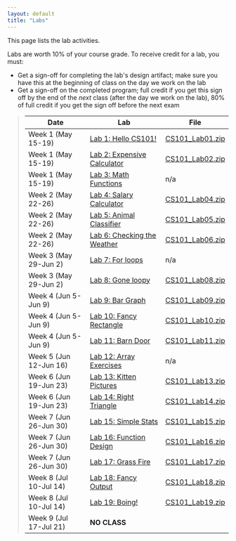 ```yaml
---
layout: default
title: "Labs"
---
```


This page lists the lab activities.

Labs are worth 10% of your course grade.  To receive credit for a lab, you must:

* Get a sign-off for completing the lab's design artifact; make sure you have this at the beginning of class on the day we work on the lab
* Get a sign-off on the completed program; full credit if you get this sign off by the end of the *next* class (after the day we work on the lab), 80% of full credit if you get the sign off before the next exam

> Date | Lab | File
> ---- | --- | ----
> Week 1 (May 15-19)    | [Lab 1: Hello CS101!](lab01.html) | [CS101\_Lab01.zip](src/CS101_Lab01.zip)
> Week 1 (May 15-19)    | [Lab 2: Expensive Calculator](lab02.html) | [CS101\_Lab02.zip](src/CS101_Lab02.zip)
> Week 1 (May 15-19)    | [Lab 3: Math Functions](lab03.html) | n/a
> Week 2 (May 22-26)    | [Lab 4: Salary Calculator](lab04.html) | [CS101\_Lab04.zip](src/CS101_Lab04.zip)
> Week 2 (May 22-26)    | [Lab 5: Animal Classifier](lab05.html) | [CS101\_Lab05.zip](src/CS101_Lab05.zip)
> Week 2 (May 22-26)    | [Lab 6: Checking the Weather](lab06.html) | [CS101\_Lab06.zip](src/CS101_Lab06.zip)
> Week 3 (May 29-Jun 2) | [Lab 7: For loops](lab07.html) | n/a
> Week 3 (May 29-Jun 2) | [Lab 8: Gone loopy](lab08.html) | [CS101\_Lab08.zip](src/CS101_Lab08.zip)
> Week 4 (Jun 5-Jun 9)  | [Lab 9: Bar Graph](lab09.html) | [CS101\_Lab09.zip](src/CS101_Lab09.zip)
> Week 4 (Jun 5-Jun 9)  | [Lab 10: Fancy Rectangle](lab10.html) | [CS101\_Lab10.zip](src/CS101_Lab10.zip)
> Week 4 (Jun 5-Jun 9)  | [Lab 11: Barn Door](lab11.html) | [CS101\_Lab11.zip](src/CS101_Lab11.zip)
> Week 5 (Jun 12-Jun 16)| [Lab 12: Array Exercises](lab12.html) | n/a
> Week 6 (Jun 19-Jun 23)| [Lab 13: Kitten Pictures](lab13.html) | [CS101\_Lab13.zip](src/CS101_Lab13.zip)
> Week 6 (Jun 19-Jun 23)| [Lab 14: Right Triangle](lab14.html) | [CS101\_Lab14.zip](src/CS101_Lab14.zip)
> Week 7 (Jun 26-Jun 30)| [Lab 15: Simple Stats](lab15.html) | [CS101\_Lab15.zip](src/CS101_Lab15.zip)
> Week 7 (Jun 26-Jun 30)| [Lab 16: Function Design](lab16.html) | [CS101\_Lab16.zip](src/CS101_Lab16.zip)
> Week 7 (Jun 26-Jun 30)| [Lab 17: Grass Fire](lab17.html) | [CS101\_Lab17.zip](src/CS101_Lab17.zip)
> Week 8 (Jul 10-Jul 14)| [Lab 18: Fancy Output](lab18.html) | [CS101\_Lab18.zip](src/CS101_Lab18.zip)
> Week 8 (Jul 10-Jul 14)| [Lab 19: Boing!](lab19.html) | [CS101\_Lab19.zip](src/CS101_Lab19.zip)
> Week 9 (Jul 17-Jul 21)| **NO CLASS**

<!--
> Feb 2 | [Lab 4: Salary Calculator](lab04.html) | [CS101\_Lab04.zip](CS101_Lab04.zip)
> Feb 7 | [Lab 5: Animal Classifier](lab05.html) | [CS101\_Lab05.zip](CS101_Lab05.zip)
> Feb 9 | [Lab 6: Checking the Weather](lab06.html) | [CS101\_Lab06.zip](CS101_Lab06.zip)
> Feb 16 | [Lab 7: For loops](lab07.html) | n/a
> Feb 21 | [Lab 8: Gone loopy](lab08.html) | [CS101\_Lab08.zip](CS101_Lab08.zip)
> Feb 23 | [Lab 9: Bar Graph](lab09.html) | [CS101\_Lab09.zip](CS101_Lab09.zip)
> Mar 7 | [Lab 10: Fancy Rectangle](lab10.html) | [CS101\_Lab10.zip](CS101_Lab10.zip)
> Mar 9 | [Lab 11: Barn Door](lab11.html) | [CS101\_Lab11.zip](CS101_Lab11.zip)
> Mar 21 | [Lab 12: Array Exercises](lab12.html) | n/a
> Mar 23 | [Lab 13: Kitten Pictures](lab13.html) | [CS101\_Lab13.zip](CS101_Lab13.zip)
> Mar 28 | [Lab 14: Right Triangle](lab14.html) | [CS101\_Lab14.zip](CS101_Lab14.zip)
> Mar 30 | [Lab 15: Simple Stats](lab15.html) | [CS101\_Lab15.zip](CS101_Lab15.zip)
> Apr 4 | [Lab 16: Function Design](lab16.html) | [CS101\_Lab16.zip](CS101_Lab16.zip)
> Apr 6 | [Lab 17: Grass Fire](lab17.html) | [CS101\_Lab17.zip](CS101_Lab17.zip)
> Apr 18 | [Lab 18: Fancy Output](lab18.html) | [CS101\_Lab18.zip](CS101_Lab18.zip)
> Apr 18 | [Lab 19: Boing!](lab19.html) | [CS101\_Lab19.zip](CS101_Lab19.zip)
> Apr 20 | [Lab 21: Boing! revisited](lab21.html) | [CS101\_Lab21.zip](CS101_Lab21.zip)
> Apr 25 | [Lab 23: Boing! with pointers](lab23.html) | [CS101\_Lab23.zip](CS101_Lab23.zip)
> Apr 27 | [Lab 25: Boing! particle simulation](lab25.html) | [CS101\_Lab25.zip](CS101_Lab25.zip)

> Apr 25 | [Lab 22: Complex numbers](lab22.html) | [CS101\_Lab22.zip](CS101_Lab22.zip)
> Apr 25 2 | [Lab 24: Mini Golf](lab24.html) | [CS101\_Lab24.zip](CS101_Lab24.zip)
> &mdash; | [Lab 5: Conditions reading/modifying exercise](lab05.html) | [CS101\_Lab05.zip](CS101_Lab05.zip)
> &mdash; | [Lab 11: More Array Exercises](lab11.html) | n/a
> &mdash; | [Lab 15: Functions reading/modifying exercise](lab15.html) | [CS101\_Lab15.zip](CS101_Lab15.zip)
-->
